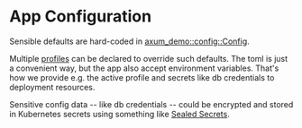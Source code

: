 # App Configuration

Sensible defaults are hard-coded in [axum_demo::config::Config](../axum-demo/src/config/mod.rs).

Multiple [profiles](./base/application.toml) can be declared to override such defaults. The toml is just a convenient way, but the app also accept environment variables. That's how we provide e.g. the active profile and secrets like db credentials to deployment resources.

Sensitive config data -- like db credentials -- could be encrypted and stored in Kubernetes secrets using something like [Sealed Secrets](https://github.com/bitnami-labs/sealed-secrets).
